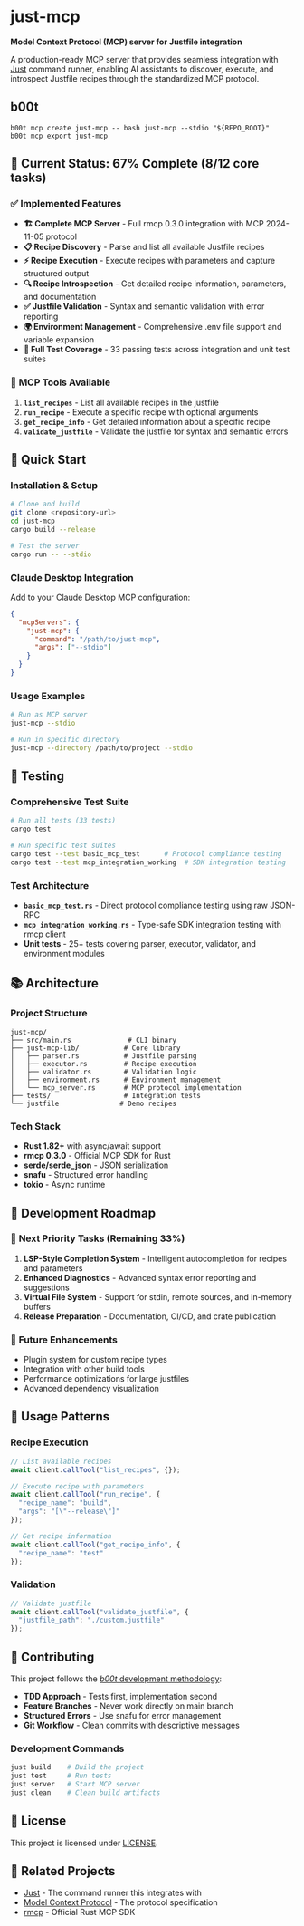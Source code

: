 # just-mcp

**Model Context Protocol (MCP) server for Justfile integration**

A production-ready MCP server that provides seamless integration with [Just](https://github.com/casey/just) command runner, enabling AI assistants to discover, execute, and introspect Justfile recipes through the standardized MCP protocol.

## b00t
```
b00t mcp create just-mcp -- bash just-mcp --stdio "${REPO_ROOT}"
b00t mcp export just-mcp
```

## 🚀 Current Status: **67% Complete** (8/12 core tasks)

### ✅ **Implemented Features**
- **🏗️ Complete MCP Server** - Full rmcp 0.3.0 integration with MCP 2024-11-05 protocol
- **📋 Recipe Discovery** - Parse and list all available Justfile recipes
- **⚡ Recipe Execution** - Execute recipes with parameters and capture structured output
- **🔍 Recipe Introspection** - Get detailed recipe information, parameters, and documentation
- **✅ Justfile Validation** - Syntax and semantic validation with error reporting
- **🌍 Environment Management** - Comprehensive .env file support and variable expansion
- **🧪 Full Test Coverage** - 33 passing tests across integration and unit test suites

### 🎯 **MCP Tools Available**
1. **`list_recipes`** - List all available recipes in the justfile
2. **`run_recipe`** - Execute a specific recipe with optional arguments  
3. **`get_recipe_info`** - Get detailed information about a specific recipe
4. **`validate_justfile`** - Validate the justfile for syntax and semantic errors

## 🏃 **Quick Start**

### Installation & Setup
```bash
# Clone and build
git clone <repository-url>
cd just-mcp
cargo build --release

# Test the server
cargo run -- --stdio
```

### Claude Desktop Integration
Add to your Claude Desktop MCP configuration:

```json
{
  "mcpServers": {
    "just-mcp": {
      "command": "/path/to/just-mcp",
      "args": ["--stdio"]
    }
  }
}
```

### Usage Examples
```bash
# Run as MCP server
just-mcp --stdio

# Run in specific directory  
just-mcp --directory /path/to/project --stdio
```

## 🧪 **Testing**

### Comprehensive Test Suite
```bash
# Run all tests (33 tests)
cargo test

# Run specific test suites
cargo test --test basic_mcp_test      # Protocol compliance testing
cargo test --test mcp_integration_working  # SDK integration testing
```

### Test Architecture
- **`basic_mcp_test.rs`** - Direct protocol compliance testing using raw JSON-RPC
- **`mcp_integration_working.rs`** - Type-safe SDK integration testing with rmcp client
- **Unit tests** - 25+ tests covering parser, executor, validator, and environment modules

## 📚 **Architecture**

### Project Structure
```
just-mcp/
├── src/main.rs              # CLI binary
├── just-mcp-lib/           # Core library
│   ├── parser.rs           # Justfile parsing
│   ├── executor.rs         # Recipe execution  
│   ├── validator.rs        # Validation logic
│   ├── environment.rs      # Environment management
│   └── mcp_server.rs       # MCP protocol implementation
├── tests/                  # Integration tests
└── justfile               # Demo recipes
```

### Tech Stack
- **Rust 1.82+** with async/await support
- **rmcp 0.3.0** - Official MCP SDK for Rust
- **serde/serde_json** - JSON serialization  
- **snafu** - Structured error handling
- **tokio** - Async runtime

## 🔄 **Development Roadmap**

### 🎯 **Next Priority Tasks** (Remaining 33%)
1. **LSP-Style Completion System** - Intelligent autocompletion for recipes and parameters
2. **Enhanced Diagnostics** - Advanced syntax error reporting and suggestions  
3. **Virtual File System** - Support for stdin, remote sources, and in-memory buffers
4. **Release Preparation** - Documentation, CI/CD, and crate publication

### 🚀 **Future Enhancements**
- Plugin system for custom recipe types
- Integration with other build tools
- Performance optimizations for large justfiles
- Advanced dependency visualization

## 📖 **Usage Patterns**

### Recipe Execution
```javascript
// List available recipes
await client.callTool("list_recipes", {});

// Execute recipe with parameters  
await client.callTool("run_recipe", {
  "recipe_name": "build",
  "args": "[\"--release\"]"
});

// Get recipe information
await client.callTool("get_recipe_info", {
  "recipe_name": "test"
});
```

### Validation
```javascript
// Validate justfile
await client.callTool("validate_justfile", {
  "justfile_path": "./custom.justfile"  
});
```

## 🤝 **Contributing**

This project follows the [_b00t_ development methodology](AGENTS.md):
- **TDD Approach** - Tests first, implementation second
- **Feature Branches** - Never work directly on main branch
- **Structured Errors** - Use snafu for error management
- **Git Workflow** - Clean commits with descriptive messages

### Development Commands
```bash
just build    # Build the project
just test     # Run tests  
just server   # Start MCP server
just clean    # Clean build artifacts
```

## 📄 **License**

This project is licensed under [LICENSE](LICENSE).

## 🔗 **Related Projects**

- [Just](https://github.com/casey/just) - The command runner this integrates with
- [Model Context Protocol](https://modelcontextprotocol.io/) - The protocol specification
- [rmcp](https://github.com/modelcontextprotocol/rust-sdk) - Official Rust MCP SDK